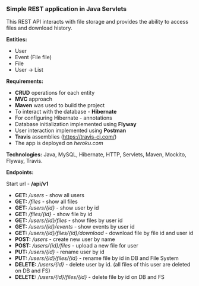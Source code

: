 ### Simple REST application in Java Servlets

This REST API interacts with file storage and provides the ability to access files and download history.

**Entities:**
* User
* Event (File file)
* File
* User -> List <Events>

**Requirements:**
* **CRUD** operations for each entity
* **MVC** approach
* **Maven** was used to build the project
* To interact with the database - **Hibernate**
* For configuring Hibernate - annotations
* Database initialization implemented using **Flyway**
* User interaction implemented using **Postman**
* **Travis** assemblies (https://travis-ci.com/)
* The app is deployed on _heroku.com_

**Technologies:** Java, MySQL, Hibernate, HTTP, Servlets, Maven, Mockito, Flyway, Travis.

**Endpoints:**

Start url - **/api/v1**
* **GET:** _/users_ - show all users
* **GET:** _/files_ - show all files
* **GET:** _/users/{id}_ - show user by id
* **GET:** _/files/{id}_ - show file by id
* **GET:** _/users/{id}/files_ - show files by user id
* **GET:** _/users/{id}/events_ - show events by user id
* **GET:** _/users/{id}/files/{id}/download_ - download file by file id and user id
* **POST:** _/users_ - create new user by name
* **POST:** _/users/{id}/files_ - upload a new file for user
* **PUT:** _/users/{id}_ - rename user by id
* **PUT:** _/users/{id}/files/{id}_ - rename file by id in DB and File System
* **DELETE:** _/users/{id}_ - delete user by id. (all files of this user are deleted on DB and FS)
* **DELETE:** _/users/{id}/files/{id}_ - delete file by id on DB and FS